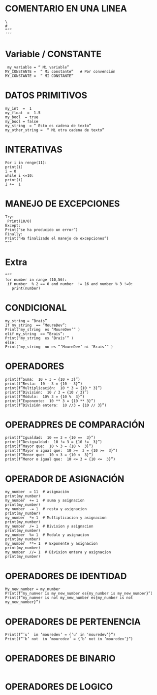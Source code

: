 # COMENTARIO EN UNA LINEA

```
\
#
“””
´´´
```

# Variable / CONSTANTE

```
 my_variable = “ Mi variable”
MY_CONSTANTE =  “ Mi constante”   # Por convención
MY_CONSTANTE =  “ MI CONSTANTE”

 ```
# DATOS PRIMITIVOS
```
my_int  =  1
my_float  =  1.5
my_bool  = true
my_bool = false
my_string  = “ Esto es cadena de texto”
my_other_string =  “ Mi otra cadena de texto”
```
 
# INTERATIVAS
```
For i in renge(11):
print(i)
i = 0
while i <=10:
print(i)
I +=  1
```
 
# MANEJO DE EXCEPCIONES
```
Try:
 Print(10/0)
Except:
Print(“se ha producido un error”)
Finally:
Print(“Ha finalizado el manejo de excepciones”)
“””
```
# Extra
```
“””
for number in range (10,56):
 if number  % 2 == 0 and number  != 16 and number % 3 !=0:
   print(number)
   ```

   
# CONDICIONAL
``` 
my_string = “Brais”
If my_string  == “MoureDev”:
Print(“my_string  es ’MoureDev’” )
elif my_string  == “Brais”:
Print(“my_string  es ‘Brais’” )
else:
Print(“my_string  no es “’MoureDev’ ni ‘Brais’” )
 ```
 
# OPERADORES
```
print(f”Suma:  10 + 3 = {10 + 3}”)
print(f”Resta:  10 - 3 = {10 - 3}”)
print(f”Multiplicación:  10 * 3 = {10 * 3}”)
print(f”División:  10 / 3 = {10 / 3}”)
print(f”Módulo:  10% 3 = {10 %  3}”)
print(f”Exponente:  10 ** 3 = {10 ** 3}”)
print(f”División entera:  10 //3 = {10 // 3}”)
```

# OPERADPRES DE COMPARACIÓN
```
print(f”Igualdad:  10 == 3 = {10 ==  3}”)
print(f”Desigualdad:  10 != 3 = {10 !=  3}”)
print(f”Mayor que:  10 > 3 = {10 >  3}”)
print(f”Mayor o igual que:  10 >=  3 = {10 >=  3}”)
print(f”Menor que:  10 < 3 = {10 <  3}”)
print(f”Menor o igual que:  10 <= 3 = {10 <=  3}”)
 ```
 
# OPERADOR DE ASIGNACIÓN
```
my_number  = 11  # asignación
print(my_number)
my_number  += 1  # suma y asignacion
print(my_number)
my_number  -= 1  # resta y asignacion
print(my_number)
my_number  *= 1  # Multiplicacion y asignacion
print(my_number)
my_number  /= 1  # Division y asignacion
print(my_number)
my_number  %= 1  # Modulo y asignacion
print(my_number)
my_number  **= 1  # Exponente y asignacion
print(my_number)
my_number  //= 1  # Division entera y asignacion
print(my_number)
 ```

# OPERADORES DE IDENTIDAD
```
My_new_number = my_number
Print(f”my_numver is my_new_number es{my_number is my_new_number}”)
Print(f”my_numver is not my_new_number es{my_number is not my_new_number}”)
```

# OPERADORES DE PERTENENCIA
```
Print(f”’u’  in ‘mouredev’ = {‘u’ in ‘mouredev’}”)
Print(f”’b’ not  in ‘mouredev’ = {‘b’ not in ‘mouredev’}”)
```

# OPERADORES DE BINARIO
```

```
# OPERADORES DE LOGICO
 ```
 
 ```
 
 
 
 
 
 
 
 
 
 
 
 
 
 
 
 
 
 
 
 
 
 
 
 
 
 
 
 
 
 
 
 
